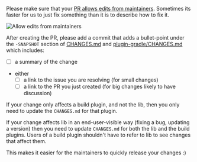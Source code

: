 Please make sure that your [PR allows edits from maintainers](https://help.github.com/articles/allowing-changes-to-a-pull-request-branch-created-from-a-fork/).  Sometimes its faster for us to just fix something than it is to describe how to fix it.

![Allow edits from maintainers](https://help.github.com/assets/images/help/pull_requests/allow-maintainers-to-make-edits-sidebar-checkbox.png)

After creating the PR, please add a commit that adds a bullet-point under the `-SNAPSHOT` section of [CHANGES.md](https://github.com/diffplug/spotless/blob/master/CHANGES.md) and [plugin-gradle/CHANGES.md](https://github.com/diffplug/spotless/blob/master/plugin-gradle/CHANGES.md) which includes:

- [ ] a summary of the change
- either
    - [ ] a link to the issue you are resolving (for small changes)
    - [ ] a link to the PR you just created (for big changes likely to have discussion)

If your change only affects a build plugin, and not the lib, then you only need to update the `CHANGES.md` for that plugin.

If your change affects lib in an end-user-visible way (fixing a bug, updating a version) then you need to update `CHANGES.md` for both the lib and the build plugins.  Users of a build plugin shouldn't have to refer to lib to see changes that affect them.

This makes it easier for the maintainers to quickly release your changes :)
